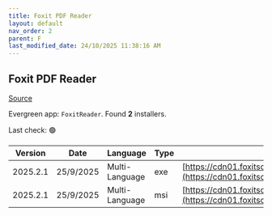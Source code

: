 ```yaml
---
title: Foxit PDF Reader
layout: default
nav_order: 2
parent: F
last_modified_date: 24/10/2025 11:38:16 AM
---
```


## Foxit PDF Reader

[Source](https://www.foxitsoftware.com/pdf-reader/)

Evergreen app: `FoxitReader`. Found **2** installers.

Last check: 🟢

| Version  | Date      | Language       | Type | URI                                                                                                                                                                                                                                  |
| -------- | --------- | -------------- | ---- | ------------------------------------------------------------------------------------------------------------------------------------------------------------------------------------------------------------------------------------ |
| 2025.2.1 | 25/9/2025 | Multi-Language | exe  | [https://cdn01.foxitsoftware.com/product/reader/desktop/win/2025.2.1/FoxitPDFReader202521_L10N_Setup_Prom_x64.exe](https://cdn01.foxitsoftware.com/product/reader/desktop/win/2025.2.1/FoxitPDFReader202521_L10N_Setup_Prom_x64.exe) |
| 2025.2.1 | 25/9/2025 | Multi-Language | msi  | [https://cdn01.foxitsoftware.com/product/reader/desktop/win/2025.1.0/FoxitPDFReader20251_L10N_Setup.msi](https://cdn01.foxitsoftware.com/product/reader/desktop/win/2025.1.0/FoxitPDFReader20251_L10N_Setup.msi)                     |
